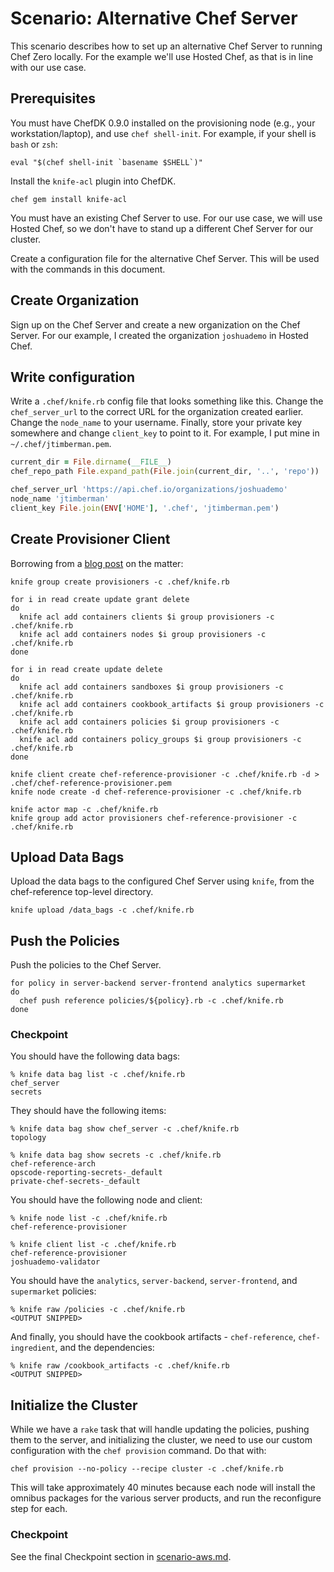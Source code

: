 # Scenario: Alternative Chef Server

This scenario describes how to set up an alternative Chef Server to running Chef Zero locally. For the example we'll use Hosted Chef, as that is in line with our use case.

## Prerequisites

You must have ChefDK 0.9.0 installed on the provisioning node (e.g., your workstation/laptop), and use `chef shell-init`. For example, if your shell is `bash` or `zsh`:

```
eval "$(chef shell-init `basename $SHELL`)"
```

Install the `knife-acl` plugin into ChefDK.

```
chef gem install knife-acl
```

You must have an existing Chef Server to use. For our use case, we will use Hosted Chef, so we don't have to stand up a different Chef Server for our cluster.

Create a configuration file for the alternative Chef Server. This will be used with the commands in this document.

## Create Organization

Sign up on the Chef Server and create a new organization on the Chef Server. For our example, I created the organization `joshuademo` in Hosted Chef.

## Write configuration

Write a `.chef/knife.rb` config file that looks something like this. Change the `chef_server_url` to the correct URL for the organization created earlier. Change the `node_name` to your username. Finally, store your private key somewhere and change `client_key` to point to it. For example, I put mine in `~/.chef/jtimberman.pem`.

```ruby
current_dir = File.dirname(__FILE__)
chef_repo_path File.expand_path(File.join(current_dir, '..', 'repo'))

chef_server_url 'https://api.chef.io/organizations/joshuademo'
node_name 'jtimberman'
client_key File.join(ENV['HOME'], '.chef', 'jtimberman.pem')
```

## Create Provisioner Client

Borrowing from a [blog post](http://jtimberman.housepub.org/blog/2015/02/09/quick-tip-create-a-provisioner-node/) on the matter:

```
knife group create provisioners -c .chef/knife.rb

for i in read create update grant delete
do
  knife acl add containers clients $i group provisioners -c .chef/knife.rb
  knife acl add containers nodes $i group provisioners -c .chef/knife.rb
done

for i in read create update delete
do
  knife acl add containers sandboxes $i group provisioners -c .chef/knife.rb
  knife acl add containers cookbook_artifacts $i group provisioners -c .chef/knife.rb
  knife acl add containers policies $i group provisioners -c .chef/knife.rb
  knife acl add containers policy_groups $i group provisioners -c .chef/knife.rb
done

knife client create chef-reference-provisioner -c .chef/knife.rb -d > .chef/chef-reference-provisioner.pem
knife node create -d chef-reference-provisioner -c .chef/knife.rb

knife actor map -c .chef/knife.rb
knife group add actor provisioners chef-reference-provisioner -c .chef/knife.rb
```

## Upload Data Bags

Upload the data bags to the configured Chef Server using `knife`, from the chef-reference top-level directory.

```
knife upload /data_bags -c .chef/knife.rb
```

## Push the Policies

Push the policies to the Chef Server.

```
for policy in server-backend server-frontend analytics supermarket
do
  chef push reference policies/${policy}.rb -c .chef/knife.rb
done
```

### Checkpoint

You should have the following data bags:

```
% knife data bag list -c .chef/knife.rb
chef_server
secrets
```

They should have the following items:

```
% knife data bag show chef_server -c .chef/knife.rb
topology

% knife data bag show secrets -c .chef/knife.rb
chef-reference-arch
opscode-reporting-secrets-_default
private-chef-secrets-_default
```

You should have the following node and client:

```
% knife node list -c .chef/knife.rb
chef-reference-provisioner

% knife client list -c .chef/knife.rb
chef-reference-provisioner
joshuademo-validator
```

You should have the `analytics`, `server-backend`, `server-frontend`, and `supermarket` policies:

```
% knife raw /policies -c .chef/knife.rb
<OUTPUT SNIPPED>
```

And finally, you should have the cookbook artifacts - `chef-reference`, `chef-ingredient`, and the dependencies:

```
% knife raw /cookbook_artifacts -c .chef/knife.rb
<OUTPUT SNIPPED>
```

## Initialize the Cluster

While we have a `rake` task that will handle updating the policies, pushing them to the server, and initializing the cluster, we need to use our custom configuration with the `chef provision` command. Do that with:

```
chef provision --no-policy --recipe cluster -c .chef/knife.rb
```

This will take approximately 40 minutes because each node will install the omnibus packages for the various server products, and run the reconfigure step for each.

### Checkpoint

See the final Checkpoint section in [scenario-aws.md](./scenario-aws.md).
